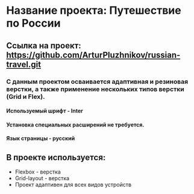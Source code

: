 # Название проекта: Путешествие по России

## Ссылка на проект: https://github.com/ArturPluzhnikov/russian-travel.git

### С данным проектом осваивается адаптивная и резиновая верстки, а также применение нескольких типов верстки (Grid и Flex).
#### Используемый шрифт - Inter
#### Установка специальных расширений не требуется.  
#### Язык страницы - русский
## В проекте используется:
* Flexbox - верстка
* Grid-layout - верстка
* Проект адаптивен для всех видов устройств
